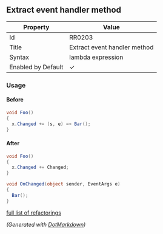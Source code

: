 ## Extract event handler method

| Property           | Value                        |
| ------------------ | ---------------------------- |
| Id                 | RR0203                       |
| Title              | Extract event handler method |
| Syntax             | lambda expression            |
| Enabled by Default | &#x2713;                     |

### Usage

#### Before

```csharp
void Foo()
{
  x.Changed += (s, e) => Bar();
}
```

#### After

```csharp
void Foo()
{
  x.Changed += Changed;
}

void OnChanged(object sender, EventArgs e)
{
  Bar();
}
```

[full list of refactorings](Refactorings.md)

*\(Generated with [DotMarkdown](http://github.com/JosefPihrt/DotMarkdown)\)*